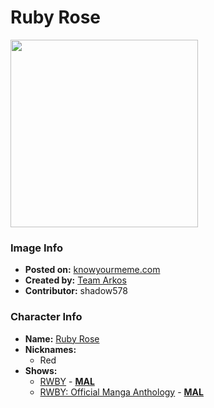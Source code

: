 # Ruby Rose

<img src="https://raw.githubusercontent.com/shadow578/Project-Padoru/master/Padoru/rwby-ruby-rose.png" height="300">

### Image Info
* **Posted on:**     [knowyourmeme.com](https://knowyourmeme.com/photos/1443661-padoru)
* **Created by:**    [Team Arkos](https://github.com/shadow578/Project-Padoru/blob/master/table-of-contents/creators/TeamArkos.md)
* **Contributor:**   shadow578

### Character Info
* **Name:**   [Ruby Rose](https://myanimelist.net/character/134529)
* **Nicknames:**
  * Red
* **Shows:**
  * [RWBY](https://github.com/shadow578/Project-Padoru/blob/master/table-of-contents/shows/RWBY.md) - [__MAL__](https://myanimelist.net/manga/93675/RWBY)
  * [RWBY: Official Manga Anthology](https://github.com/shadow578/Project-Padoru/blob/master/table-of-contents/shows/RWBYOfficialMangaAnthology.md) - [__MAL__](https://myanimelist.net/manga/107982/RWBY__Official_Manga_Anthology)


